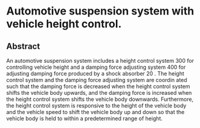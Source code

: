 # Automotive suspension system with vehicle height control.

## Abstract
An automotive suspension system includes a height control system 300 for controlling vehicle height and a damping force adjusting system 400 for adjusting damping force produced by a shock absorber 20 . The height control system and the damping force adjusting system are coordin ated such that the damping force is decreased when the height control system shifts the vehicle body upwards, and the damping force is increased when the height control system shifts the vehicle body downwards. Furthermore, the height control system is responsive to the height of the vehicle body and the vehicle speed to shift the vehicle body up and down so that the vehicle body is held to within a predetermined range of height.